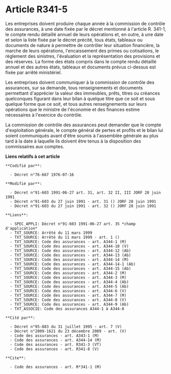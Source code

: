 # Article R341-5

Les entreprises doivent produire chaque année à la commission de contrôle des assurances, à une date fixée par le décret
mentionné à l'article R. 341-1, le compte rendu détaillé annuel de leurs opérations et, en outre, à une date et selon la
liste fixée par le décret précité, tous états, tableaux ou documents de nature à permettre de contrôler leur situation
financière, la marche de leurs opérations, l'encaissement des primes ou cotisations, le règlement des sinistres, l'évaluation
et la représentation des provisions et des réserves. La forme des états compris dans le compte rendu détaillé annuel et des
autres états, tableaux et documents prévus ci-dessus est fixée par arrêté ministériel.

Les entreprises doivent communiquer à la commission de contrôle des assurances, sur sa demande, tous renseignements et
documents permettant d'apprécier la valeur des immeubles, prêts, titres ou créances quelconques figurant dans leur bilan à
quelque titre que ce soit et sous quelque forme que ce soit, et tous autres renseignements sur leurs opérations que le
ministre de l'économie et des finances estime nécessaires à l'exercice du contrôle.

La commission de contrôle des assurances peut demander que le compte d'exploitation générale, le compte général de pertes et
profits et le bilan lui soient communiqués avant d'être soumis à l'assemblée générale au plus tard à la date à laquelle ils
doivent être tenus à la disposition des commissaires aux comptes.

**Liens relatifs à cet article**

	**Codifié par**:

	  - Décret n°76-667 1976-07-16

	**Modifié par**:

	  - Décret n°91-603 1991-06-27 art. 31, art. 32 II, III JORF 28 juin 1991
	  - Décret n°91-603 du 27 juin 1991 - art. 31 () JORF 28 juin 1991
	  - Décret n°91-603 du 27 juin 1991 - art. 32 () JORF 28 juin 1991

	**Liens**:

	  - SPEC_APPLI: Décret n°91-603 1991-06-27 art. 35 *champ d'application*
	  - TXT_SOURCE: Arrêté du 11 mars 1999
	  - TXT_SOURCE: Arrêté du 11 mars 1999 - art. 1 ()
	  - TXT_SOURCE: Code des assurances - art. A344-1 (M)
	  - TXT_SOURCE: Code des assurances - art. A344-10 (V)
	  - TXT_SOURCE: Code des assurances - art. A344-12 (Ab)
	  - TXT_SOURCE: Code des assurances - art. A344-13 (Ab)
	  - TXT_SOURCE: Code des assurances - art. A344-14 (M)
	  - TXT_SOURCE: Code des assurances - art. A344-14-1 (Ab)
	  - TXT_SOURCE: Code des assurances - art. A344-15 (Ab)
	  - TXT_SOURCE: Code des assurances - art. A344-2 (M)
	  - TXT_SOURCE: Code des assurances - art. A344-3 (M)
	  - TXT_SOURCE: Code des assurances - art. A344-4 (Ab)
	  - TXT_SOURCE: Code des assurances - art. A344-5 (Ab)
	  - TXT_SOURCE: Code des assurances - art. A344-6 (V)
	  - TXT_SOURCE: Code des assurances - art. A344-7 (M)
	  - TXT_SOURCE: Code des assurances - art. A344-8 (V)
	  - TXT_SOURCE: Code des assurances - art. A344-9 (Ab)
	  - TXT_ASSOCIE: Code des assurances A344-1 à A344-8

	**Cité par**:

	  - Décret n°95-883 du 31 juillet 1995 - art. 7 (V)
	  - Décret n°2009-1621 du 23 décembre 2009 - art. (V)
	  - Code des assurances - art. A343-1 (M)
	  - Code des assurances - art. A344-14 (M)
	  - Code des assurances - art. R341-3 (VT)
	  - Code des assurances - art. R341-8 (V)

	**Cite**:

	  - Code des assurances - art. R*341-1 (M)
